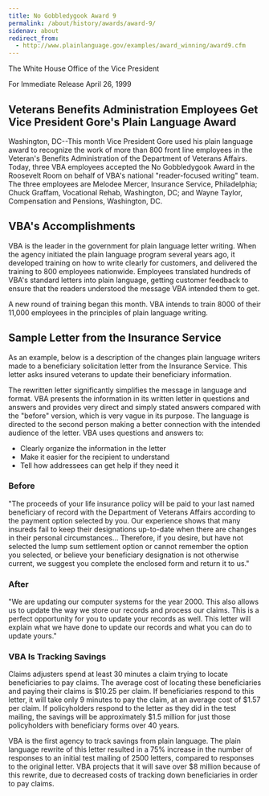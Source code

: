 ```yaml
---
title: No Gobbledygook Award 9
permalink: /about/history/awards/award-9/
sidenav: about
redirect_from:
  - http://www.plainlanguage.gov/examples/award_winning/award9.cfm
---
```


The White House
Office of the Vice President

For Immediate Release
April 26, 1999

## Veterans Benefits Administration Employees Get Vice President Gore's Plain Language Award

Washington, DC--This month Vice President Gore used his plain language award to recognize the work of more than 800 front line employees in the Veteran's Benefits Administration of the Department of Veterans Affairs. Today, three VBA employees accepted the No Gobbledygook Award in the Roosevelt Room on behalf of VBA's national "reader-focused writing" team. The three employees are Melodee Mercer, Insurance Service, Philadelphia; Chuck Graffam, Vocational Rehab, Washington, DC; and Wayne Taylor, Compensation and Pensions, Washington, DC.

## VBA's Accomplishments

VBA is the leader in the government for plain language letter writing. When the agency initiated the plain language program several years ago, it developed training on how to write clearly for customers, and delivered the training to 800 employees nationwide. Employees translated hundreds of VBA's standard letters into plain language, getting customer feedback to ensure that the readers understood the message VBA intended them to get.

A new round of training began this month. VBA intends to train 8000 of their 11,000 employees in the principles of plain language writing.

## Sample Letter from the Insurance Service

As an example, below is a description of the changes plain language writers made to a beneficiary solicitation letter from the Insurance Service. This letter asks insured veterans to update their beneficiary information.

The rewritten letter significantly simplifies the message in language and format. VBA presents the information in its written letter in questions and answers and provides very direct and simply stated answers compared with the "before" version, which is very vague in its purpose. The language is directed to the second person making a better connection with the intended audience of the letter. VBA uses questions and answers to:

- Clearly organize the information in the letter
- Make it easier for the recipient to understand
- Tell how addressees can get help if they need it

### Before

"The proceeds of your life insurance policy will be paid to your last named beneficiary of record with the Department of Veterans Affairs according to the payment option selected by you. Our experience shows that many insureds fail to keep their designations up-to-date when there are changes in their personal circumstances... Therefore, if you desire, but have not selected the lump sum settlement option or cannot remember the option you selected, or believe your beneficiary designation is not otherwise current, we suggest you complete the enclosed form and return it to us."

### After

"We are updating our computer systems for the year 2000. This also allows us to update the way we store our records and process our claims. This is a perfect opportunity for you to update your records as well. This letter will explain what we have done to update our records and what you can do to update yours."

### VBA Is Tracking Savings

Claims adjusters spend at least 30 minutes a claim trying to locate beneficiaries to pay claims. The average cost of locating these beneficiaries and paying their claims is $10.25 per claim. If beneficiaries respond to this letter, it will take only 9 minutes to pay the claim, at an average cost of $1.57 per claim. If policyholders respond to the letter as they did in the test mailing, the savings will be approximately $1.5 million for just those policyholders with beneficiary forms over 40 years.

VBA is the first agency to track savings from plain language. The plain language rewrite of this letter resulted in a 75% increase in the number of responses to an initial test mailing of 2500 letters, compared to responses to the original letter. VBA projects that it will save over $8 million because of this rewrite, due to decreased costs of tracking down beneficiaries in order to pay claims.
